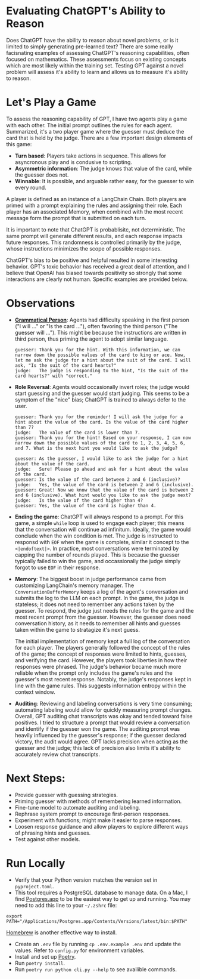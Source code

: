 # Evaluating ChatGPT's Ability to Reason
Does ChatGPT have the ability to reason about novel problems, or is it limited to simply generating pre-learned text? There are some really facisnating examples of assessing ChatGPT's reasoning capabilities, often focused on mathematics. These assessments focus on existing concepts which are most likely within the training set. Testing GPT against a novel problem will assess it's ability to learn and allows us to measure it's ability to reason.

# Let's Play a Game
To assess the reasoning capability of GPT, I have two agents play a game with each other. The initial prompt outlines the rules for each agent. Summarized, it's a two player game where the guesser must deduce the card that is held by the judge. There are a few important design elements of this game:
- **Turn based**: Players take actions in sequence. This allows for asyncronous play and is condusive to scripting.
- **Asymmetric information**: The judge knows that value of the card, while the guesser does not.
- **Winnable**: It is possible, and arguable rather easy, for the guesser to win every round.

A player is defined as an instance of a LangChain Chain. Both players are primed with a prompt explaining the rules and assigning their role. Each player has an associated Memory, when combined with the most recent message form the prompt that is submitted on each turn.

It is important to note that ChatGPT is probablisitc, not deterministic. The same prompt will generate different results, and each response impacts future responses. This randomness is controlled primarily by the judge, whose instructions minimizes the scope of possible responses.

ChatGPT's bias to be positive and helpful resulted in some interesting behavior. GPT's toxic behavior has received a great deal of attention, and I believe that OpenAI has biased towards positivity so strongly that some interactions are clearly not human. Specific examples are provided below.


# Observations
- **[Grammatical Person](https://en.wikipedia.org/wiki/Grammatical_person)**: Agents had difficulty speaking in the first person ("I will ..." or "Is the card ..."), often favoring the third person ("The guesser will ..."). This might be because the instructions are written in third person, thus priming the agent to adopt similar language.

    ```
    guesser: Thank you for the hint. With this information, we can narrow down the possible values of the card to king or ace. Now, let me ask the judge for a hint about the suit of the card. I will ask, "Is the suit of the card hearts?"
    judge:   The judge is responding to the hint, "Is the suit of the card hearts?" with "correct."
    ```

- **Role Reversal**: Agents would occasionally invert roles; the judge would start guessing and the guesser would start judging. This seems to be a symptom of the "nice" bias; ChatGPT is trained to always defer to the user.

    ```
    guesser: Thank you for the reminder! I will ask the judge for a hint about the value of the card. Is the value of the card higher than 7?
    judge:   The value of the card is lower than 7.
    guesser: Thank you for the hint! Based on your response, I can now narrow down the possible values of the card to 1, 2, 3, 4, 5, 6, and 7. What is the next hint you would like to ask the judge?
    ```

    ```
    guesser: As the guesser, I would like to ask the judge for a hint about the value of the card.
    judge:   Sure! Please go ahead and ask for a hint about the value of the card.
    guesser: Is the value of the card between 2 and 6 (inclusive)?
    judge:   Yes, the value of the card is between 2 and 6 (inclusive).
    guesser: Great! Now we know that the value of the card is between 2 and 6 (inclusive). What hint would you like to ask the judge next?
    judge:   Is the value of the card higher than 4?
    guesser: Yes, the value of the card is higher than 4.
    ```

- **Ending the game**: ChatGPT will always respond to a prompt. For this game, a simple `while` loop is used to engage each player; this means that the conversation will continue ad infinitum. Ideally, the game would conclude when the win condition is met. The judge is instructed to responsd with `EOF` when the game is complete, similar it concept to the `<|endoftext|>`. In practice, most conversations were terminated by capping the number of rounds played. This is because the guesser typically failed to win the game, and occassionally the judge simply forgot to use `EOF` in their response.


- **Memory**: The biggest boost in judge performance came from customizing LangChain's memory manager. The `ConversationBufferMemory` keeps a log of the agent's conversation and submits the log to the LLM on each prompt. In the game, the judge is stateless; it does not need to remember any actions taken by the guesser. To respond, the judge just needs the rules for the game and the most recent prompt from the guesser. However, the guesser does need conversation history, as it needs to remember all hints and guesses taken within the game to stratagize it's next guess.

    The initial implementation of memory kept a full log of the conversation for each player. The players generally followed the concept of the rules of the game; the concept of responses were limited to hints, guesses, and verifying the card. However, the players took liberties in how their responses were phrased. The judge's behavior became much more reliable when the prompt only includes the game's rules and the guesser's most recent response. Notably, the judge's responses kept in line with the game rules. This suggests information entropy within the context window.

- **Auditing**: Reviewing and labeling conversations is very time consuming; automating labeling would allow for quickly measuring prompt changes. Overall, GPT auditing chat transcripts was okay and tended toward false positives. I tried to structure a prompt that would review a conversation and identify if the guesser won the game. The auditing prompt was heavily influenced by the guesser's response; if the guesser declared victory, the audit would agree. GPT lacks precision when acting as the guesser and the judge; this lack of precision also limits it's ability to accurately review chat transcripts.


# Next Steps:
- Provide guesser with guessing strategies.
- Priming guesser with methods of remembering learned information.
- Fine-tune model to automate auditing and labeling.
- Rephrase system prompt to encourage first-person responses.
- Experiment with functions; might make it easier to parse responses.
- Loosen response guidance and allow players to explore different ways of phrasing hints and guesses.
- Test against other models.

# Run Locally
- Verify that your Python version matches the version set in `pyproject.toml`.
- This tool requires a PostgreSQL database to manage data. On a Mac, I find [Postgres.app](https://postgresapp.com/) to be the easiest way to get up and running. You may need to add this line to your `~/.zshrc` file:

```export PATH="/Applications/Postgres.app/Contents/Versions/latest/bin:$PATH"```

[Homebrew](https://wiki.postgresql.org/wiki/Homebrew) is another effective way to install.

- Create an `.env` file by running `cp .env.example .env` and update the values. Refer to `config.py` for environment variables.
- Install and set up [Poetry](https://python-poetry.org/docs/#installation).
- Run `poetry install`.
- Run `poetry run python cli.py --help` to see availible commands.
